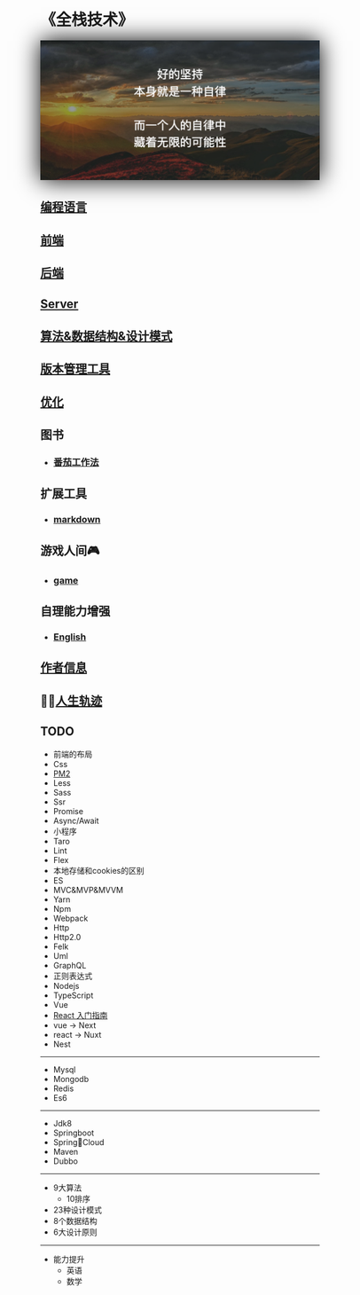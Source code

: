 # 《全栈技术》

<div align=center><img style="box-shadow: 0 0 40px 0 #000000;" src="./zilv.png"/></div>

## [编程语言](/introduce.md) 

## [前端](/share/font_end/index.md)

## [后端](/share/back_end/index.md)

## [Server](/share/server/index.md)

## [算法&数据结构&设计模式]()

## [版本管理工具](/share/vs/git/index.md)

## [优化](/share/optimization/index.md)

## 图书
- ### [番茄工作法](/share/book/tomato.md)

## 扩展工具
- ### [markdown](/share/tools/markdown.md)

## 游戏人间🎮
- ### [game](/share/games/index.md)

## 自理能力增强
- ### [English](./owner/english/index.md)

## [作者信息](/author.md)

## 👮‍♀️[人生轨迹](/life-track.md)

## TODO
- 前端的布局
- Css
- [PM2](/demo/pm2/index.md)
- Less
- Sass
- Ssr
- Promise
- Async/Await
- 小程序
- Taro
- Lint
- Flex
- 本地存储和cookies的区别
- ES
- MVC&MVP&MVVM
- Yarn
- Npm   
- Webpack
- Http
- Http2.0
- Felk
- Uml
- GraphQL
- 正则表达式
- Nodejs
- TypeScript
- Vue
- [React 入门指南]()
- vue -> Next
- react -> Nuxt
- Nest
---
- Mysql
- Mongodb
- Redis
- Es6
---
- Jdk8
- Springboot
- SpringCloud
- Maven
- Dubbo
---
- 9大算法
    - 10排序
- 23种设计模式
- 8个数据结构
- 6大设计原则
---
- 能力提升
    - 英语
    - 数学
